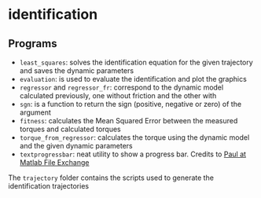 # identification

## Programs
* `least_squares`: solves the identification equation for the given trajectory and saves the dynamic parameters
* `evaluation`: is used to evaluate the identification and plot the graphics
* `regressor` and `regressor_fr`: correspond to the dynamic model calculated previously, one without friction and the other with
* `sgn`: is a function to return the sign (positive, negative or zero) of the argument
* `fitness`: calculates the Mean Squared Error between the measured torques and calculated torques
* `torque_from_regressor`: calculates the torque using the dynamic model and the given dynamic parameters
* `textprogressbar`: neat utility to show a progress bar. Credits to [Paul at Matlab File Exchange](https://www.mathworks.com/matlabcentral/fileexchange/28067-text-progress-bar)

The `trajectory` folder contains the scripts used to generate the identification trajectories
